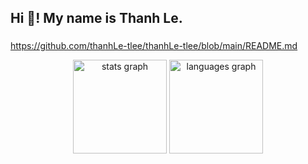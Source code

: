 <h2 align="left">Hi 👋! My name is Thanh Le.</h2>

###
https://github.com/thanhLe-tlee/thanhLe-tlee/blob/main/README.md
<div align="center">
  <img src="https://github-readme-stats.vercel.app/api?username=thanhLe-tlee&hide_title=false&hide_rank=false&show_icons=true&include_all_commits=true&count_private=true&disable_animations=false&theme=dracula&locale=en&hide_border=false" height="150" alt="stats graph"  />
  <img src="https://github-readme-stats.vercel.app/api/top-langs?username=thanhLe-tlee&locale=en&hide_title=false&layout=compact&card_width=320&langs_count=5&theme=dracula&hide_border=false" height="150" alt="languages graph"  />
</div>

###

###



###


###

<br clear="both">

###
